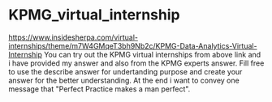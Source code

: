 # KPMG_virtual_internship
https://www.insidesherpa.com/virtual-internships/theme/m7W4GMqeT3bh9Nb2c/KPMG-Data-Analytics-Virtual-Internship
You can try  out the KPMG virtual internships from above link and i have provided my answer and also from the KPMG experts answer.
Fill free to use the describe answer for undertanding purpose and create your answer for the better understanding.
At the end i want to convey  one message that "Perfect Practice makes a man perfect".
